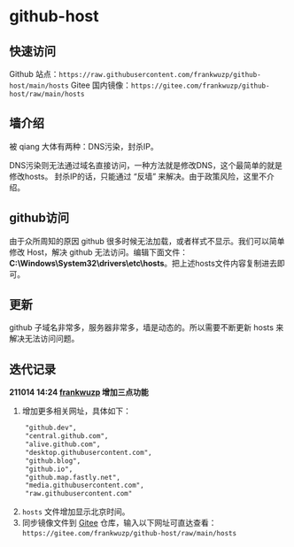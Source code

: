 # github-host

## 快速访问

Github 站点：`https://raw.githubusercontent.com/frankwuzp/github-host/main/hosts`
Gitee 国内镜像：`https://gitee.com/frankwuzp/github-host/raw/main/hosts`

## 墙介绍

被 qiang 大体有两种：DNS污染，封杀IP。 

DNS污染则无法通过域名直接访问，一种方法就是修改DNS，这个最简单的就是修改hosts。 封杀IP的话，只能通过 “反墙” 来解决。由于政策风险，这里不介绍。 

## github访问

由于众所周知的原因 github 很多时候无法加载，或者样式不显示。我们可以简单修改 Host，解决 github 无法访问。编辑下面文件：
**C:\Windows\System32\drivers\etc\hosts**。把上述hosts文件内容复制进去即可。


## 更新

github 子域名非常多，服务器非常多，墙是动态的。所以需要不断更新 hosts 来解决无法访问问题。

## 迭代记录

**211014 14:24 [frankwuzp](https://github.com/frankwuzp) 增加三点功能**

1. 增加更多相关网址，具体如下：

```txt
    "github.dev",
    "central.github.com",
    "alive.github.com",
    "desktop.githubusercontent.com",
    "github.blog",
    "github.io",
    "github.map.fastly.net",
    "media.githubusercontent.com",
    "raw.githubusercontent.com"
```

2. `hosts` 文件增加显示北京时间。
3. 同步镜像文件到 [Gitee](https://gitee.com/frankwuzp/github-host) 仓库，输入以下网址可直达查看：
   `https://gitee.com/frankwuzp/github-host/raw/main/hosts`

